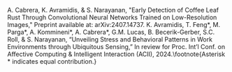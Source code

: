 A. Cabrera, K. Avramidis, \& S. Narayanan, "Early Detection of Coffee Leaf Rust Through Convolutional Neural Networks Trained on Low-Resolution Images," Preprint available at: arXiv:2407.14737.
K. Avramidis, T. Feng*, M. Parga*, A. Kommineni*, A. Cabrera*, G.M. Lucas, B. Becerik-Gerber, S.C. Roll, \& S. Narayanan, “Unveiling Stress and Behavioral Patterns in Work Environments through Ubiquitous Sensing,” In review for Proc. Int’l Conf. on Affective Computing \& Intelligent Interaction (ACII), 2024.\footnote{Asterisk * indicates equal contribution.}
